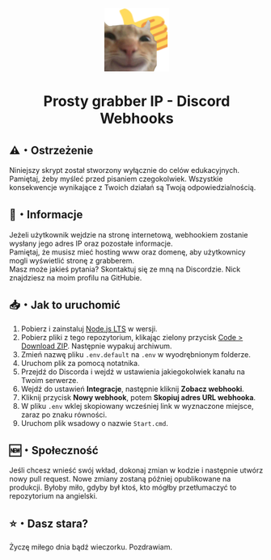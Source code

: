 <div align="center">
    <img src="images/swagcat.png" alt="Swagcat">
    <h1>Prosty grabber IP - Discord Webhooks</h1>
</div>

## ⚠️・Ostrzeżenie
Niniejszy skrypt został stworzony wyłącznie do celów edukacyjnych. Pamiętaj, żeby myśleć przed pisaniem czegokolwiek. Wszystkie konsekwencje wynikające z Twoich działań są Twoją odpowiedzialnością.

## 📃️・Informacje
Jeżeli użytkownik wejdzie na stronę internetową, webhookiem zostanie wysłany jego adres IP oraz pozostałe informacje.  
Pamiętaj, że musisz mieć hosting www oraz domenę, aby użytkownicy mogli wyświetlić stronę z grabberem.  
Masz może jakieś pytania? Skontaktuj się ze mną na Discordzie. Nick znajdziesz na moim profilu na GitHubie.

## 📥・Jak to uruchomić
1. Pobierz i zainstaluj [Node.js LTS](https://nodejs.org/en) w wersji.
2. Pobierz pliki z tego repozytorium, klikając zielony przycisk [Code > Download ZIP](https://github.com/sefinek24/easy-ip-grabber-for-discord/archive/refs/heads/main.zip). Następnie wypakuj archiwum.
3. Zmień nazwę pliku `.env.default` na `.env` w wyodrębnionym folderze.
4. Uruchom plik za pomocą notatnika.
5. Przejdź do Discorda i wejdź w ustawienia jakiegokolwiek kanału na Twoim serwerze.
6. Wejdź do ustawień **Integracje**, następnie kliknij **Zobacz webhooki**.
7. Kliknij przycisk **Nowy webhook**, potem **Skopiuj adres URL webhooka**.
8. W pliku `.env` wklej skopiowany wcześniej link w wyznaczone miejsce, zaraz po znaku równości.
9. Uruchom plik wsadowy o nazwie `Start.cmd`.

## 🆕・Społeczność
Jeśli chcesz wnieść swój wkład, dokonaj zmian w kodzie i następnie utwórz nowy pull request. Nowe zmiany zostaną później opublikowane na produkcji.
Byłoby miło, gdyby był ktoś, kto mógłby przetłumaczyć to repozytorium na angielski.

## ⭐・Dasz stara?
Życzę miłego dnia bądź wieczorku. Pozdrawiam.